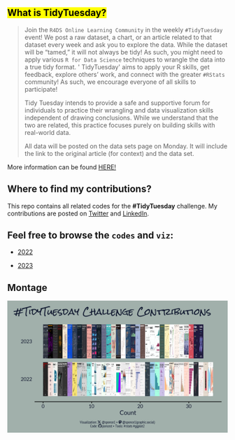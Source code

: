 
## <mark> What is TidyTuesday? </mark>

> Join the `R4DS Online Learning Community` in the weekly `#TidyTuesday` event! We post a raw dataset, a chart, or an article related to that dataset every week and ask you to explore the data. While the dataset will be “tamed,” it will not always be tidy! As such, you might need to apply various `R for Data Science` techniques to wrangle the data into a true tidy format. ' TidyTuesday' aims to apply your R skills, get feedback, explore others’ work, and connect with the greater `#RStats` community! As such, we encourage everyone of all skills to participate!
>
> Tidy Tuesday intends to provide a safe and supportive forum for individuals to practice their wrangling and data visualization skills independent of drawing conclusions. While we understand that the two are related, this practice focuses purely on building skills with real-world data.
>
> All data will be posted on the data sets page on Monday. It will include the link to the original article (for context) and the data set.
>

More information can be found [HERE!](https://github.com/rfordatascience/tidytuesday)


## Where to find my contributions?
This repo contains all related codes for the __#TidyTuesday__ challenge. My contributions are posted on [Twitter](https://twitter.com/sponce1) and [LinkedIn](https://www.linkedin.com/in/stevenponce/). 


## Feel free to browse the `codes` and `viz`:
* [2022](/2022/README.md)

* [2023](/2023/README.md)

## Montage
![](summary/image_plot.png)
